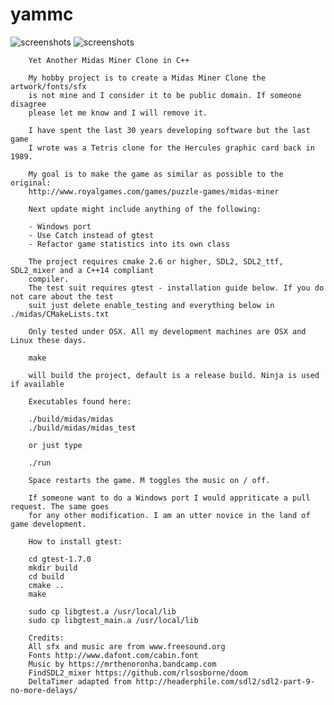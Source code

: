 # yammc

![screenshots](screenshoots/midas-demo-1.png)
![screenshots](screenshoots/midas-demo-2.png)

        Yet Another Midas Miner Clone in C++

        My hobby project is to create a Midas Miner Clone the artwork/fonts/sfx
        is not mine and I consider it to be public domain. If someone disagree
        please let me know and I will remove it.

        I have spent the last 30 years developing software but the last game
        I wrote was a Tetris clone for the Hercules graphic card back in 1989.

        My goal is to make the game as similar as possible to the original:
        http://www.royalgames.com/games/puzzle-games/midas-miner

        Next update might include anything of the following:

        - Windows port
        - Use Catch instead of gtest
        - Refactor game statistics into its own class

        The project requires cmake 2.6 or higher, SDL2, SDL2_ttf, SDL2_mixer and a C++14 compliant
        compiler.
        The test suit requires gtest - installation guide below. If you do not care about the test
        suit just delete enable_testing and everything below in ./midas/CMakeLists.txt

        Only tested under OSX. All my development machines are OSX and Linux these days.

        make

        will build the project, default is a release build. Ninja is used if available

        Executables found here:

        ./build/midas/midas
        ./build/midas/midas_test

        or just type

        ./run

        Space restarts the game. M toggles the music on / off.

        If someone want to do a Windows port I would appriticate a pull request. The same goes
        for any other modification. I am an utter novice in the land of game development.

        How to install gtest:

        cd gtest-1.7.0
        mkdir build
        cd build
        cmake ..
        make

        sudo cp libgtest.a /usr/local/lib
        sudo cp libgtest_main.a /usr/local/lib

        Credits:
        All sfx and music are from www.freesound.org
        Fonts http://www.dafont.com/cabin.font
        Music by https://mrthenoronha.bandcamp.com
        FindSDL2_mixer https://github.com/rlsosborne/doom
        DeltaTimer adapted from http://headerphile.com/sdl2/sdl2-part-9-no-more-delays/
